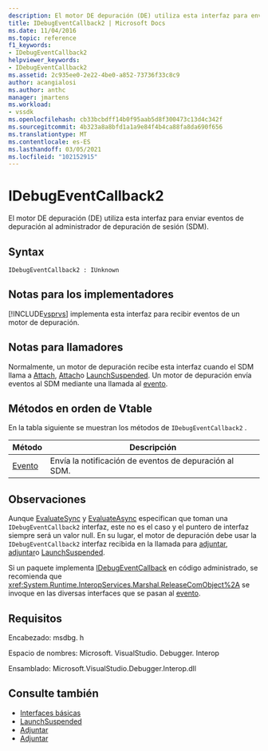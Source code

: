 ```yaml
---
description: El motor DE depuración (DE) utiliza esta interfaz para enviar eventos de depuración al administrador de depuración de sesión (SDM).
title: IDebugEventCallback2 | Microsoft Docs
ms.date: 11/04/2016
ms.topic: reference
f1_keywords:
- IDebugEventCallback2
helpviewer_keywords:
- IDebugEventCallback2
ms.assetid: 2c935ee0-2e22-4be0-a852-73736f33c8c9
author: acangialosi
ms.author: anthc
manager: jmartens
ms.workload:
- vssdk
ms.openlocfilehash: cb33bcbdff14b0f95aab5d8f300473c13d4c342f
ms.sourcegitcommit: 4b323a8a8bfd1a1a9e84f4b4ca88fa8da690f656
ms.translationtype: MT
ms.contentlocale: es-ES
ms.lasthandoff: 03/05/2021
ms.locfileid: "102152915"
---
```

# <a name="idebugeventcallback2"></a>IDebugEventCallback2
El motor DE depuración (DE) utiliza esta interfaz para enviar eventos de depuración al administrador de depuración de sesión (SDM).

## <a name="syntax"></a>Syntax

```
IDebugEventCallback2 : IUnknown
```

## <a name="notes-for-implementers"></a>Notas para los implementadores
 [!INCLUDE[vsprvs](../../../code-quality/includes/vsprvs_md.md)] implementa esta interfaz para recibir eventos de un motor de depuración.

## <a name="notes-for-callers"></a>Notas para llamadores
 Normalmente, un motor de depuración recibe esta interfaz cuando el SDM llama a [Attach](../../../extensibility/debugger/reference/idebugprogram2-attach.md), [Attach](../../../extensibility/debugger/reference/idebugengine2-attach.md)o [LaunchSuspended](../../../extensibility/debugger/reference/idebugenginelaunch2-launchsuspended.md). Un motor de depuración envía eventos al SDM mediante una llamada al [evento](../../../extensibility/debugger/reference/idebugeventcallback2-event.md).

## <a name="methods-in-vtable-order"></a>Métodos en orden de Vtable
 En la tabla siguiente se muestran los métodos de `IDebugEventCallback2` .

|Método|Descripción|
|------------|-----------------|
|[Evento](../../../extensibility/debugger/reference/idebugeventcallback2-event.md)|Envía la notificación de eventos de depuración al SDM.|

## <a name="remarks"></a>Observaciones
 Aunque [EvaluateSync](../../../extensibility/debugger/reference/idebugexpression2-evaluatesync.md) y [EvaluateAsync](../../../extensibility/debugger/reference/idebugexpression2-evaluateasync.md) especifican que toman una `IDebugEventCallback2` interfaz, este no es el caso y el puntero de interfaz siempre será un valor null. En su lugar, el motor de depuración debe usar la `IDebugEventCallback2` interfaz recibida en la llamada para [adjuntar](../../../extensibility/debugger/reference/idebugprogram2-attach.md), [adjuntar](../../../extensibility/debugger/reference/idebugengine2-attach.md)o [LaunchSuspended](../../../extensibility/debugger/reference/idebugenginelaunch2-launchsuspended.md).

 Si un paquete implementa [IDebugEventCallback](../../../extensibility/debugger/reference/idebugeventcallback2.md) en código administrado, se recomienda que <xref:System.Runtime.InteropServices.Marshal.ReleaseComObject%2A> se invoque en las diversas interfaces que se pasan al [evento](../../../extensibility/debugger/reference/idebugeventcallback2-event.md).

## <a name="requirements"></a>Requisitos
 Encabezado: msdbg. h

 Espacio de nombres: Microsoft. VisualStudio. Debugger. Interop

 Ensamblado: Microsoft.VisualStudio.Debugger.Interop.dll

## <a name="see-also"></a>Consulte también
- [Interfaces básicas](../../../extensibility/debugger/reference/core-interfaces.md)
- [LaunchSuspended](../../../extensibility/debugger/reference/idebugenginelaunch2-launchsuspended.md)
- [Adjuntar](../../../extensibility/debugger/reference/idebugprogram2-attach.md)
- [Adjuntar](../../../extensibility/debugger/reference/idebugengine2-attach.md)
